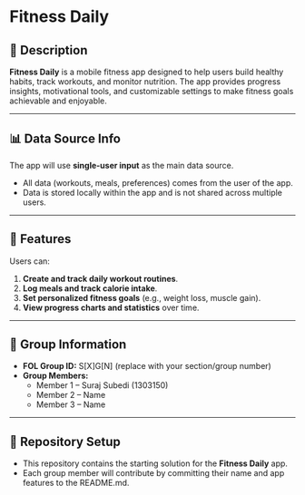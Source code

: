 # Fitness Daily

## 📖 Description
**Fitness Daily** is a mobile fitness app designed to help users build healthy habits, track workouts, and monitor nutrition. The app provides progress insights, motivational tools, and customizable settings to make fitness goals achievable and enjoyable.  

---

## 📊 Data Source Info
The app will use **single-user input** as the main data source.  
- All data (workouts, meals, preferences) comes from the user of the app.  
- Data is stored locally within the app and is not shared across multiple users.  


---

## 🚀 Features
Users can:  
1. **Create and track daily workout routines**.  
2. **Log meals and track calorie intake**.  
3. **Set personalized fitness goals** (e.g., weight loss, muscle gain).  
4. **View progress charts and statistics** over time.  


---

## 👥 Group Information
- **FOL Group ID:** S[X]G[N] (replace with your section/group number)  
- **Group Members:**  
  - Member 1 – Suraj Subedi (1303150)  
  - Member 2 – Name  
  - Member 3 – Name  

---

## 📂 Repository Setup
- This repository contains the starting solution for the **Fitness Daily** app.  
- Each group member will contribute by committing their name and app features to the README.md.  



